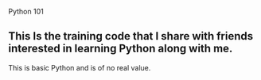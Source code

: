 Python 101
## This Is the training code that I share with friends interested in learning Python along with me. 
This is basic Python and is of no real value.
